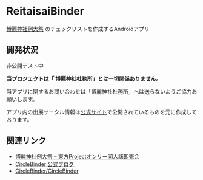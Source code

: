 ReitaisaiBinder
============

[博麗神社例大祭](http://reitaisai.com/) のチェックリストを作成するAndroidアプリ


開発状況
------------

非公開テスト中

**当プロジェクトは「 博麗神社社務所」とは一切関係ありません。**

当アプリに関するお問い合わせは「博麗神社社務所」へは送らないようご協力お願いします。

アプリ内の出展サークル情報は[公式サイト](http://reitaisai.com/)で公開されているものを元に作成しております。

関連リンク
------------

- [博麗神社例大祭 – 東方Projectオンリー同人誌即売会](http://reitaisai.com/)
- [CircleBinder 公式ブログ](http://circlebinder.blog.jp/)
- [CircleBinder/CircleBinder](https://github.com/CircleBinder/CircleBinder)
